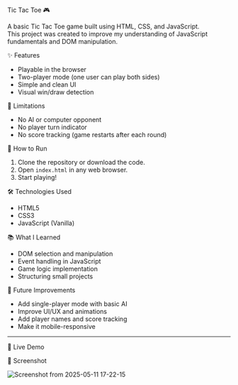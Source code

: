 Tic Tac Toe 🎮

A basic Tic Tac Toe game built using HTML, CSS, and JavaScript.  
This project was created to improve my understanding of JavaScript fundamentals and DOM manipulation.

✨ Features

- Playable in the browser
- Two-player mode (one user can play both sides)
- Simple and clean UI
- Visual win/draw detection

📌 Limitations

- No AI or computer opponent
- No player turn indicator
- No score tracking (game restarts after each round)

🚀 How to Run

1. Clone the repository or download the code.
2. Open `index.html` in any web browser.
3. Start playing!

🛠 Technologies Used

- HTML5
- CSS3
- JavaScript (Vanilla)

📚 What I Learned

- DOM selection and manipulation
- Event handling in JavaScript
- Game logic implementation
- Structuring small projects

🔄 Future Improvements

- Add single-player mode with basic AI
- Improve UI/UX and animations
- Add player names and score tracking
- Make it mobile-responsive

---

🔗 Live Demo



📸 Screenshot

![Screenshot from 2025-05-11 17-22-15](https://github.com/user-attachments/assets/8741d259-177e-43b7-99d3-d9fb288cdcbd)


